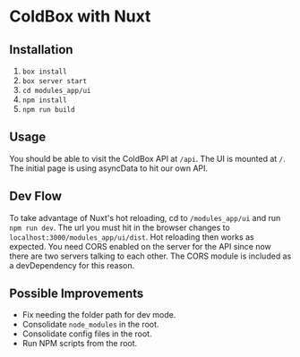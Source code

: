 # ColdBox with Nuxt

## Installation

1. `box install`
2. `box server start`
3. `cd modules_app/ui`
4. `npm install`
5. `npm run build`

## Usage

You should be able to visit the ColdBox API at `/api`.
The UI is mounted at `/`.
The initial page is using asyncData to hit our own API.

## Dev Flow

To take advantage of Nuxt's hot reloading, cd to `/modules_app/ui` and run `npm run dev`.
The url you must hit in the browser changes to `localhost:3000/modules_app/ui/dist`.
Hot reloading then works as expected.  You need CORS enabled on the server for the API
since now there are two servers talking to each other.  The CORS module is included
as a devDependency for this reason.

## Possible Improvements

+ Fix needing the folder path for dev mode.
+ Consolidate `node_modules` in the root.
+ Consolidate config files in the root.
+ Run NPM scripts from the root.
